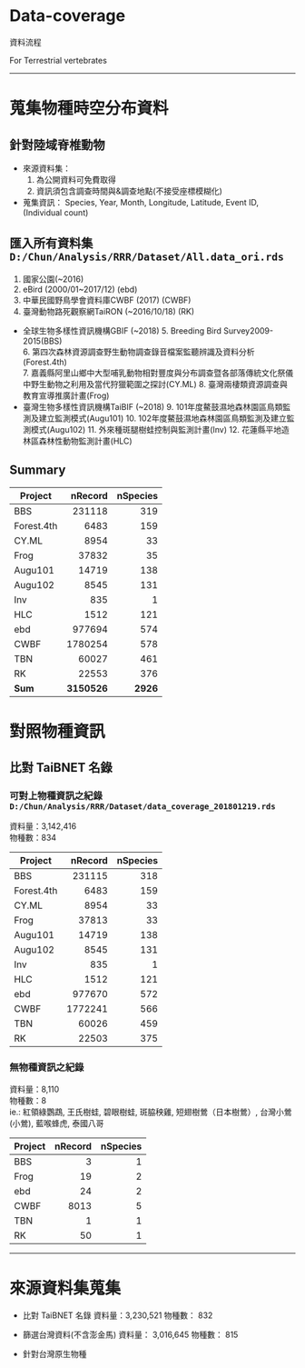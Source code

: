# Data-coverage
資料流程

For Terrestrial vertebrates

***
# 蒐集物種時空分布資料
## 針對陸域脊椎動物
- 來源資料集：
  1. 為公開資料可免費取得
  2. 資訊須包含調查時間與&調查地點(不接受座標模糊化)
- 蒐集資訊：
    Species, Year, Month, Longitude, Latitude, Event ID, (Individual count)

## 匯入所有資料集  `D:/Chun/Analysis/RRR/Dataset/All.data_ori.rds`
1. 國家公園(~2016)
2. eBird (2000/01~2017/12) (ebd)
3. 中華民國野鳥學會資料庫CWBF (2017) (CWBF) 
4. 臺灣動物路死觀察網TaiRON (~2016/10/18) (RK)
* 全球生物多樣性資訊機構GBIF (~2018)
   5. Breeding Bird Survey2009-2015(BBS)                                                                        
   6. 第四次森林資源調查野生動物調查錄音檔案監聽辨識及資料分析(Forest.4th)                                            
   7. 嘉義縣阿里山鄉中大型哺乳動物相對豐度與分布調查暨各部落傳統文化祭儀中野生動物之利用及當代狩獵範圍之探討(CY.ML)
   8. 臺灣兩棲類資源調查與教育宣導推廣計畫(Frog)
* 臺灣生物多樣性資訊機構TaiBIF (~2018) 
   9. 101年度鰲鼓濕地森林園區鳥類監測及建立監測模式(Augu101)
   10. 102年度鰲鼓濕地森林園區鳥類監測及建立監測模式(Augu102)
   11. 外來種斑腿樹蛙控制與監測計畫(Inv)
   12. 花蓮縣平地造林區森林性動物監測計畫(HLC)

## Summary

|   Project|     nRecord|  nSpecies|
|----------|-----------:|---------:|
|BBS       |      231118|     	319|
|Forest.4th|        6483|     	159|
|CY.ML	   |        8954|     	 33|
|Frog	     |       37832|      	 35|
|Augu101	 |       14719|      	138|
|Augu102	 |        8545|      	131|
|Inv       |         835|       	1|
|HLC       |        1512|     	121|
|ebd	     |      977694|     	574|
|CWBF	     |     1780254|       578|
|TBN       |       60027|      	461| 
|RK        |       22553|      	376|
|**Sum**   | **3150526**|  **2926**|



# 對照物種資訊
## 比對 TaiBNET 名錄
### 可對上物種資訊之紀錄  `D:/Chun/Analysis/RRR/Dataset/data_coverage_201801219.rds`
資料量：3,142,416  
物種數：834

|    Project| nRecord| nSpecies|
|-----------|-------:|--------:|
|        BBS|  231115|      318|
| Forest.4th|    6483|      159|
|      CY.ML|    8954|       33|
|       Frog|   37813|       33|
|    Augu101|   14719|      138|
|    Augu102|    8545|      131|
|        Inv|     835|        1|
|        HLC|    1512|      121|
|        ebd|  977670|      572|
|       CWBF| 1772241|      566|
|        TBN|   60026|      459|
|         RK|   22503|      375|

### 無物種資訊之紀錄
資料量：8,110  
物種數：8  
ie.: 紅領綠鸚鵡, 王氏樹蛙, 碧眼樹蛙, 斑脇秧雞, 短翅樹鶯（日本樹鶯）, 台灣小鶯(小鶯), 藍喉蜂虎, 泰國八哥

| Project| nRecord| nSpecies|
|--------|-------:|--------:|
|     BBS|       3|        1|
|    Frog|      19|        2|
|     ebd|      24|        2|
|    CWBF|    8013|        5|
|     TBN|       1|        1|
|      RK|      50|        1|

***
# 來源資料集蒐集
* 比對 TaiBNET 名錄
資料量：3,230,521
物種數： 832

* 篩選台灣資料(不含澎金馬) 
資料量： 3,016,645
物種數： 815

* 針對台灣原生物種

